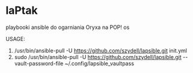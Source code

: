 # laPtak

playbooki ansible do ogarniania Oryxa na POP! os

USAGE:
1. /usr/bin/ansible-pull -U https://github.com/szydell/lapsible.git init.yml
2. sudo /usr/bin/ansible-pull -U https://github.com/szydell/lapsible.git --vault-password-file ~/.config/lapsible_vaultpass

